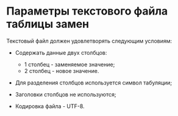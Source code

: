 # Параметры текстового файла таблицы замен

Текстовый файл должен удовлетворять следующим условиям:

* Содержать данные двух столбцов:
  * 1 столбец - заменяемое значение;
  * 2 столбец - новое значение.

* Для разделения столбцов используется символ табуляции;

* Заголовки столбцов не используются;

* Кодировка файла - UTF-8.
